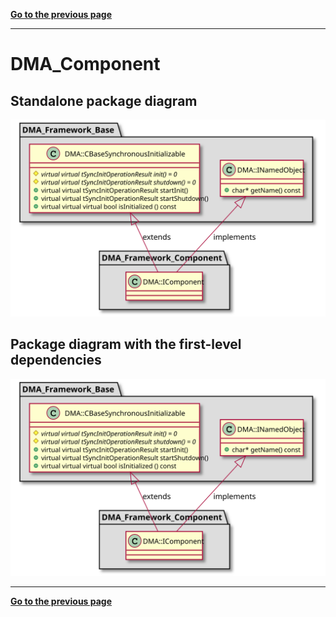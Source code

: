 [**Go to the previous page**](../../../../../md/dev_docs/dev_docs.md)

----

# DMA_Component

## Standalone package diagram

![Class diagram with dependencies](../../../../../md/dev_docs/puml/DMA_Framework_Component_standalone.svg)

## Package diagram with the first-level dependencies

![Class diagram with dependencies](../../../../../md/dev_docs/puml/DMA_Framework_Component.svg)

----

[**Go to the previous page**](../../../../../md/dev_docs/dev_docs.md)